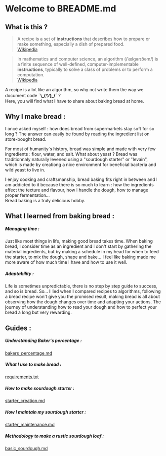 # Welcome to BREADME.md

## What is this ?
>A recipe is a set of **instructions** that describes how to prepare or make something, especially a dish of prepared food.  
[Wikipedia](https://en.wikipedia.org/wiki/Recipe)

>In mathematics and computer science, an algorithm (/ˈælɡərɪðəm/) is a finite sequence of well-defined, computer-implementable **instructions**, typically to solve a class of problems or to perform a computation.  
[Wikipedia](https://en.wikipedia.org/wiki/Algorithm)

A recipe is a lot like an algorithm, so why not write them the way we document code **¯\\\_(ツ)_/¯** ?  
Here, you will find what I have to share about baking bread at home.

## Why I make bread :
I once asked myself : how does bread from supermarkets stay soft for so long ? The answer can easily be found by reading the ingredient list on store-bought bread.  

For most of humanity's history, bread was simple and made with very few ingredients : flour, water, and salt. What about yeast ? Bread was traditionnaly naturally levened using a "sourdough starter" or "levain", which is made by creationg a nice environment for beneficial bacteria and wild yeast to live in.

I enjoy cooking and craftsmanship, bread baking fits right in between and I am addicted to it because there is so much to learn : how the ingredients affect the texture and flavour, how I handle the dough, how to manage proper fermentation...  
Bread baking is a truly delicious hobby.

## What I learned from baking bread :

##### Managing time : 
Just like most things in life, making good bread takes time. 
When baking bread, I consider time as an ingredient and I don't start by gathering the material ingredients, but by making a schedule in my head for when to feed the starter, to mix the dough, shape and bake... I feel like baking made me more aware of how much time I have and how to use it well. 

##### Adaptability :
Life is sometimes unpredictable, there is no step by step guide to success, and so is bread. So... I lied when I compared recipes to algorithms, following a bread recipe won't give you the promised result, making bread is all about observing how the dough changes over time and adapting your actions. The journey of understanding how to read your dough and how to perfect your bread a long but very rewarding.

## Guides :

##### Understanding Baker's percentage :
[bakers_percentage.md](guides/bakers_percentage.md)

##### What I use to make bread :  
[requirements.txt](requirements.txt)

##### How to make sourdough starter :  
[starter_creation.md](guides/starter_creation.md)

##### How I maintain my sourdough starter :  
[starter_maintenance.md](guides/starter_maintenance.md)

##### Methodology to make a rustic sourdough loaf :  
[basic_sourdough.md](guides/basic_sourdough.md)
